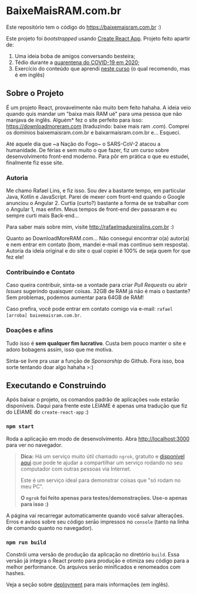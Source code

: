 # BaixeMaisRAM.com.br

Este repositório tem o código do https://baixemaisram.com.br :)

Este projeto foi _bootstrapped_ usando [Create React App](https://github.com/facebook/create-react-app).
Projeto feito apartir de:

1. Uma ideia boba de amigos conversando besteira;
2. Tédio durante a [quarentena do COVID-19 em 2020](https://pt.wikipedia.org/wiki/COVID-19);
3. Exercício do conteúdo que aprendi [neste curso](https://fullstackopen.com/en) (o qual recomendo, mas é em inglês)

## Sobre o Projeto

É um projeto React, provavelmente não muito bem feito hahaha. A ideia veio quando quis mandar um "baixa mais RAM ué"
para uma pessoa que não manjava de inglês. Alguém* fez o site perfeito para isso: <https://downloadmoreram.com>
(traduzindo: baixe mais ram .com). Comprei os domínios baixemaisram.com.br e baixarmaisram.com.br e... Esqueci.

Até aquele dia que ~a Nação do Fogo~ o SARS-CoV-2 atacou a humanidade. De férias e sem muito o que fazer, fiz um
curso sobre desenvolvimento front-end moderno. Para pôr em prática o que eu estudei, finalmente fiz esse site.

### Autoria

Me chamo Rafael Lins, e fiz isso. Sou dev a bastante tempo, em particular Java, Kotlin e JavaScript. Parei de
mexer com front-end quando o Google anunciou o Angular 2. Curtia (curto?) bastante a forma de se trabalhar com
o Angular 1, mas enfim. Meus tempos de front-end dev passaram e eu sempre curti mais Back-end...

Para saber mais sobre mim, visite <http://rafaelmadureiralins.com.br> :)

Quanto ao DownloadMoreRAM.com... Não consegui encontrar o(a) autor(a) e nem entrar em contato (bom, mandei e-mail
mas continuo sem resposta). Autoria da ideia original e do site o qual copiei é 100% de seja quem for que fez ele!

### Contribuindo e Contato

Caso queira contribuir, sinta-se a vontade para criar *Pull Requests* ou abrir _Issues_ sugerindo quaisquer coisas.
32GB de RAM já nāo é mais o bastante? Sem problemas, podemos aumentar para 64GB de RAM!

Caso prefira, você pode entrar em contato comigo via e-mail: `rafael [arroba] baixemaisram.com.br`.

### Doações e afins

Tudo isso é **sem qualquer fim lucrativo**. Custa bem pouco manter o site e adoro bobagens assim, isso que me motiva.

Sinta-se livre pra usar a funçāo de *Sponsorship* do Github. Fora isso, boa sorte tentando doar algo hahaha >:)

## Executando e Construindo

Após baixar o projeto, os comandos padrão de aplicações `node` estarāo disponíveis. Daqui para frente este LEIAME
é apenas uma traduçāo que fiz do LEIAME do `create-react-app` :)

### `npm start`

Roda a aplicaçāo em modo de desenvolvimento. Abra <http://localhost:3000> para ver no
navegador.

>**Dica:** Há um serviço muito útil chamado `ngrok`, gratuito e [disponível aqui](https://ngrok.com/) que pode
>te ajudar a compartilhar um serviço rodando no seu computador com outras pessoas via Internet.
>
>Este é um serviço ideal para demonstrar coisas que "só rodam no meu PC".
>
>**O `ngrok` foi feito apenas para testes/demonstrações. Use-o apenas para isso :)**

A página vai recarregar automaticamente quando você salvar alterações. Erros e avisos sobre seu código serāo
impressos no `console` (tanto na linha de comando quanto no navegador).

### `npm run build`

Constrói uma versāo de produçāo da aplicaçāo no diretório `build`. Essa versāo já integra o React pronto para
produçāo e otimiza seu código para a melhor performance. Os arquivos serāo minificados e renomeados com hashes.

Veja a seçāo sobre [deployment](https://facebook.github.io/create-react-app/docs/deployment) para mais informações
(em inglês).
